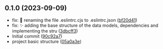 ## 0.1.0 (2023-09-09)

* fix: :bug: renaming the file .eslintrc.cjs to .eslintrc.json ([bf20d41](https://gitlab.com/jddeveloper/api-rest/api-rest-asistent/commit/bf20d41))
* fix: :sparkles: adding the base structure of the data models, dependencies and implementing the stru ([3dbcff3](https://gitlab.com/jddeveloper/api-rest/api-rest-asistent/commit/3dbcff3))
* Initial commit ([90c92a7](https://gitlab.com/jddeveloper/api-rest/api-rest-asistent/commit/90c92a7))
* project basic structure ([05a0a3e](https://gitlab.com/jddeveloper/api-rest/api-rest-asistent/commit/05a0a3e))



